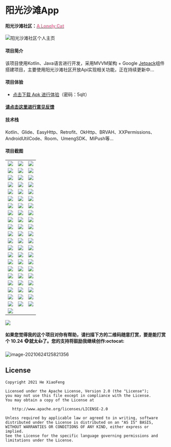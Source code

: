# 阳光沙滩App

#### 阳光沙滩社区：[<font color="#FA7299">A Lonely Cat</font>](https://www.sunofbeach.net/u/1204736502274318336)

![阳光沙滩社区个人主页](https://gitee.com/anjiemo/figure-bed/raw/master/img/20210624130828.png)

#### 项目简介

该项目使用Kotlin、Java语言进行开发，采用MVVM架构 + Google [Jetpack](https://developer.android.google.cn/jetpack)组件搭建项目，主要使用阳光沙滩社区开放Api实现相关功能，正在持续更新中...

#### 项目体验

* [点击下载 Apk 进行体验](https://wwa.lanzoui.com/b02zz8dva)（密码：5qlt）

#### [请点击这里进行意见反馈](https://support.qq.com/product/333302)

#### 技术栈

Kotlin、Glide、EasyHttp、Retrofit、OkHttp、BRVAH、XXPermissions、AndroidUtilCode、Room、UmengSDK、MiPush等...

#### 项目截图

|  |  |  |
| --- | --- | --- |
| ![](./picture/sunnybeach/注册.png) | ![](./picture/sunnybeach/登录.png) | ![](./picture/sunnybeach/忘记密码1.png) |
| ![](./picture/sunnybeach/忘记密码2.png) | ![](./picture/sunnybeach/我.png) | ![](./picture/sunnybeach/用户中心.png) |
| ![](./picture/sunnybeach/用户详情-动态.png) | ![](./picture/sunnybeach/用户详情-文章.png) | ![](./picture/sunnybeach/用户详情-回答.png) |
| ![](./picture/sunnybeach/用户详情-关注.png) | ![](./picture/sunnybeach/用户详情-粉丝.png) | ![](./picture/sunnybeach/用户详情-分享.png) |
| ![](./picture/sunnybeach/用户详情-折叠.png) | ![](./picture/sunnybeach/VIP-特权介绍.png) | ![](./picture/sunnybeach/VIP-部分已开通VIP列表.png) |
| ![](./picture/sunnybeach/用户中心-沙滩证.png) | ![](./picture/sunnybeach/富豪榜.png) | ![](./picture/sunnybeach/消息中心.png) |
| ![](./picture/sunnybeach/消息中心-文章.png) | ![](./picture/sunnybeach/消息中心-点赞.png) | ![](./picture/sunnybeach/消息中心-摸鱼.png) |
| ![](./picture/sunnybeach/消息中心-回复.png) | ![](./picture/sunnybeach/消息中心-问答.png) | ![](./picture/sunnybeach/消息中心-系统.png) |
| ![](./picture/sunnybeach/创作中心.png) | ![](./picture/sunnybeach/高清壁纸.png) | ![](./picture/sunnybeach/高清壁纸-详情列表.png) |
| ![](./picture/sunnybeach/高清壁纸-分享.png) | ![](./picture/sunnybeach/天气预报-搜索.png) | ![](./picture/sunnybeach/天气预报-详情.png) |
| ![](./picture/sunnybeach/天气预报-侧边栏搜索.png) | ![](./picture/sunnybeach/意见反馈-反馈列表.png) | ![](./picture/sunnybeach/意见反馈-常见问题.png) |
| ![](./picture/sunnybeach/意见反馈-我的.png) | ![](./picture/sunnybeach/设置.png) | ![](./picture/sunnybeach/鱼塘-强制更新对话框.png) |
| ![](./picture/sunnybeach/鱼塘-非强制更新.png) | ![](./picture/sunnybeach/设置-非强制更新.png) | ![](./picture/sunnybeach/设置-关于我们.png) |
| ![](./picture/sunnybeach/鱼塘列表.png) | ![](./picture/sunnybeach/鱼塘-摸鱼详情.png) | ![](./picture/sunnybeach/查看大图.png) |
| ![](./picture/sunnybeach/鱼塘-评论详情.png) | ![](./picture/sunnybeach/评论详情-未登录.png) | ![](./picture/sunnybeach/发布摸鱼-未登录.png) |
| ![](./picture/sunnybeach/摸鱼详情-评论.png) | ![](./picture/sunnybeach/摸鱼详情-表情评论.png) | ![](./picture/sunnybeach/摸鱼详情-摸鱼分享.png) |
| ![](./picture/sunnybeach/发布摸鱼.png) | ![](./picture/sunnybeach/发布摸鱼-图片选择.png) | ![](./picture/sunnybeach/发布摸鱼-鱼塘选择.png) |
| ![](./picture/sunnybeach/问答.png) | ![](./picture/sunnybeach/文章.png) | ![](./picture/sunnybeach/课程.png) |
| ![](./picture/sunnybeach/课程详情.png) | ![](./picture/sunnybeach/扫码.png) | ![](./picture/sunnybeach/问答-问题详情.png) |
| ![](./picture/sunnybeach/文章详情.png) | ![](./picture/sunnybeach/文章详情-代码块.png) | ![](./picture/sunnybeach/文章详情-打赏.png) |
| ![](./picture/sunnybeach/文章详情-评论.png) | ![](./picture/sunnybeach/文章详情-文章推荐.png) | ![](./picture/sunnybeach/文章详情-文章分享.png) |
| ![](./picture/sunnybeach/闪屏界面.png) |  |  |

![](./picture/sunnybeach/课程视频播放.png)


#### 如果您觉得我的这个项目对你有帮助，请扫描下方的二维码随意打赏，要是能打赏个 10.24 :monkey_face:就太:thumbsup:了。您的支持将鼓励我继续创作:octocat:

![image-20210624125821356](https://gitee.com/anjiemo/figure-bed/raw/master/img/20210624125821.png)



## License

```text
Copyright 2021 He XiaoFeng

Licensed under the Apache License, Version 2.0 (the "License");
you may not use this file except in compliance with the License.
You may obtain a copy of the License at

   http://www.apache.org/licenses/LICENSE-2.0

Unless required by applicable law or agreed to in writing, software
distributed under the License is distributed on an "AS IS" BASIS,
WITHOUT WARRANTIES OR CONDITIONS OF ANY KIND, either express or implied.
See the License for the specific language governing permissions and
limitations under the License.
```